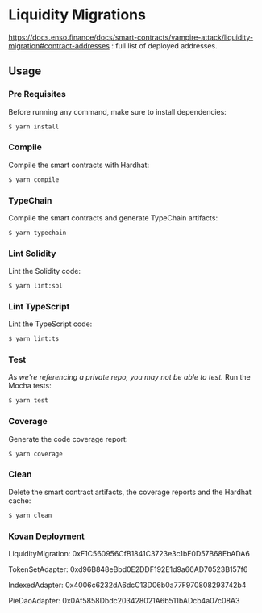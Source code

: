# Liquidity Migrations

https://docs.enso.finance/docs/smart-contracts/vampire-attack/liquidity-migration#contract-addresses : full list of deployed addresses.

## Usage

### Pre Requisites

Before running any command, make sure to install dependencies:

```sh
$ yarn install
```

### Compile

Compile the smart contracts with Hardhat:

```sh
$ yarn compile
```

### TypeChain

Compile the smart contracts and generate TypeChain artifacts:

```sh
$ yarn typechain
```

### Lint Solidity

Lint the Solidity code:

```sh
$ yarn lint:sol
```

### Lint TypeScript

Lint the TypeScript code:

```sh
$ yarn lint:ts
```

### Test
_As we're referencing a private repo, you may not be able to test._
Run the Mocha tests:

```sh
$ yarn test
```

### Coverage

Generate the code coverage report:

```sh
$ yarn coverage
```

### Clean

Delete the smart contract artifacts, the coverage reports and the Hardhat cache:

```sh
$ yarn clean
```

### Kovan Deployment

LiquidityMigration:  0xF1C560956CfB1841C3723e3c1bF0D57B68EbADA6

TokenSetAdapter:  0xd96B848eBbd0E2DDF192E1d9a66AD70523B157f6

IndexedAdapter:  0x4006c6232dA6dcC13D06b0a77F970808293742b4

PieDaoAdapter:  0x0Af5858Dbdc203428021A6b511bADcb4a07c08A3
